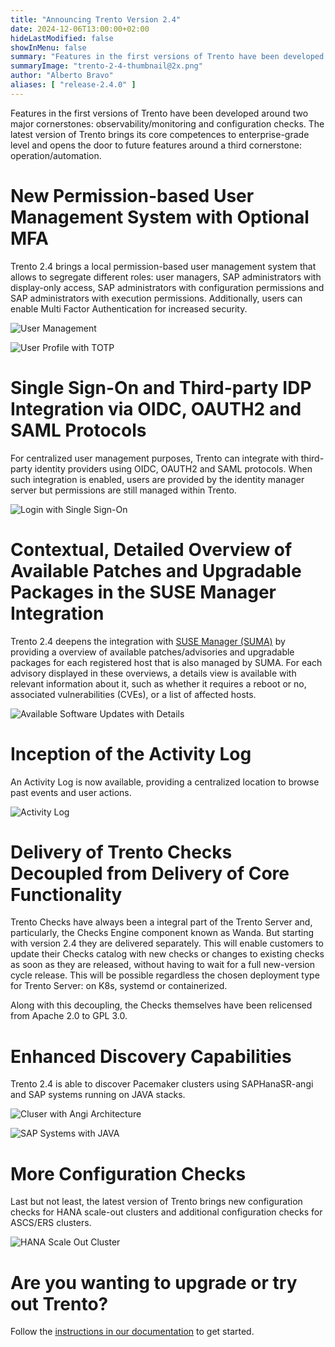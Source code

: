 ```yaml
---
title: "Announcing Trento Version 2.4"
date: 2024-12-06T13:00:00+02:00
hideLastModified: false
showInMenu: false
summary: "Features in the first versions of Trento have been developed around two major cornerstones..."
summaryImage: "trento-2-4-thumbnail@2x.png"
author: "Alberto Bravo"
aliases: [ "release-2.4.0" ]
---
```


Features in the first versions of Trento have been developed around two major cornerstones: observability/monitoring and configuration checks. The latest version of Trento brings its core competences to enterprise-grade level and opens the door to future features around a third cornerstone: operation/automation.

# New Permission-based User Management System with Optional MFA
Trento 2.4 brings a local permission-based user management system that allows to segregate different roles: user managers, SAP administrators with display-only access, 
SAP administrators with configuration permissions and SAP administrators with execution permissions. Additionally, users can enable Multi Factor Authentication for increased security. 

![User Management](user-management@2x.png)

![User Profile with TOTP](profile-with-totp@2x.png)

# Single Sign-On and Third-party IDP Integration via OIDC, OAUTH2 and SAML Protocols
For centralized user management purposes, Trento can integrate with third-party identity providers using OIDC, OAUTH2 and SAML protocols. When such integration is enabled, users are provided by the identity manager server but permissions are still managed within Trento.


![Login with Single Sign-On](login-with-sso@2x.png)

# Contextual, Detailed Overview of Available Patches and Upgradable Packages in the SUSE Manager Integration
Trento 2.4 deepens the integration with [SUSE Manager (SUMA)](https://www.suse.com/products/suse-manager/) by providing a overview of available patches/advisories and upgradable packages for each registered host that is also managed by SUMA. For each advisory displayed in these overviews, a details view is available with relevant information about it, such as whether it requires a reboot or no, associated vulnerabilities (CVEs), or a list of affected hosts.

![Available Software Updates with Details](available-software-updates-with-details@2x.png)

# Inception of the Activity Log
An Activity Log is now available, providing a centralized location to browse past events and user actions.

![Activity Log](activity-log@2x.png)

# Delivery of Trento Checks Decoupled from Delivery of Core Functionality
Trento Checks have always been a integral part of the Trento Server and, particularly, the Checks Engine component known as Wanda. But starting with version 2.4 they are delivered separately. This will enable customers to update their Checks catalog with new checks or changes to existing checks as soon as they are released, without having to wait for a full new-version cycle release. This will be possible regardless the chosen deployment type for Trento Server: on K8s, systemd or containerized. 

Along with this decoupling, the Checks themselves have been relicensed from Apache 2.0 to GPL 3.0.

# Enhanced Discovery Capabilities
Trento 2.4 is able to discover Pacemaker clusters using SAPHanaSR-angi and SAP systems running on JAVA stacks.

![Cluser with Angi Architecture](cluster-with-angi-architecture@2x.png)

![SAP Systems with JAVA](sap-systems-with-java@2x.png)

# More Configuration Checks
Last but not least, the latest version of Trento brings new configuration checks for HANA scale-out clusters and additional configuration checks for ASCS/ERS clusters.

![HANA Scale Out Cluster](hana-scale-out-cluster-dectection@2x.png)

# Are you wanting to upgrade or try out Trento?
Follow the [instructions in our documentation](https://documentation.suse.com/sles-sap/trento/single-html/SLES-SAP-trento/index.html "Getting started with Trento Premium") to get started.
